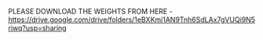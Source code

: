 PLEASE DOWNLOAD THE WEIGHTS FROM HERE - https://drive.google.com/drive/folders/1eBXKmi1AN9Tnh6SdLAx7gVUQi9N5riwq?usp=sharing
